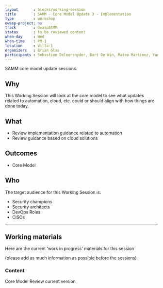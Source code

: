 ```yaml
---
layout       : blocks/working-session
title        : SAMM - Core Model Update 3 - Implementation
type         : workshop
owasp-project: no
track        : OwaspSAMM
status       : to be reviewed content
when-day     : Wed
when-time    : PM-1
location     : Villa-1
organizers   : Brian Glas
participants : Sebastien Deleersnyder, Bart De Win, Mateo Martinez, Yan Kravchenko, Timo Pagel, Viktor Lindstrom, Nessim Kisserli
---
```


SAMM core model update sessions.

## Why

This Working Session will look at the core model to see what updates related to automation, cloud, etc. could or should align with how things are done today.

## What

- Review implementation guidance related to automation
- Review guidance based on cloud solutions

## Outcomes

- Core Model

## Who

The target audience for this Working Session is:

- Security champions
- Security architects
- DevOps Roles
- CISOs

--- 

## Working materials

Here are the current 'work in progress' materials for this session 

(please add as much information as possible before the sessions)

### Content

Core Model
Review current version
